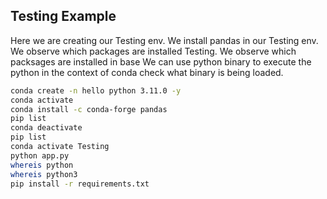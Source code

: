## Testing Example

Here we are creating our Testing env.
We install pandas in our Testing env.
We observe which packages are installed Testing.
We observe which packsages are installed in base
We can use python binary to execute the python in the context of conda
check what binary is being loaded.

```sh
conda create -n hello python 3.11.0 -y
conda activate
conda install -c conda-forge pandas
pip list
conda deactivate
pip list
conda activate Testing
python app.py
whereis python
whereis python3
pip install -r requirements.txt 
```